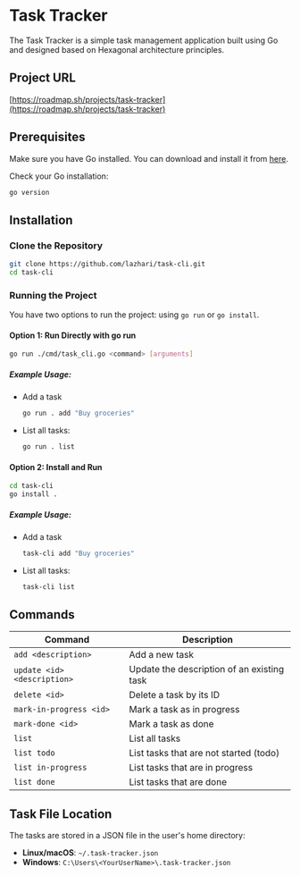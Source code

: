 # Task Tracker
The Task Tracker is a simple task management application built using Go and designed based on Hexagonal architecture principles.

## Project URL

[https://roadmap.sh/projects/task-tracker](https://roadmap.sh/projects/task-tracker)

## Prerequisites

Make sure you have Go installed. You can download and install it from [here](https://go.dev/dl/).

Check your Go installation:

```bash
go version
```

## Installation

### Clone the Repository

```bash
git clone https://github.com/lazhari/task-cli.git
cd task-cli
```

### Running the Project

You have two options to run the project: using `go run` or `go install`.

#### Option 1: Run Directly with go run

```bash
go run ./cmd/task_cli.go <command> [arguments]
```
##### Example Usage:
- Add a task
  ```bash
  go run . add "Buy groceries"
  ```
- List all tasks:
  ```bash
  go run . list
  ```

#### Option 2: Install and Run

```bash
cd task-cli
go install .
```

##### Example Usage:
- Add a task
  ```bash
  task-cli add "Buy groceries"
  ```
- List all tasks:
  ```bash
  task-cli list
  ```

## Commands

| Command                   | Description                                    |
|----------------------------|------------------------------------------------|
| `add <description>`         | Add a new task                                |
| `update <id> <description>` | Update the description of an existing task     |
| `delete <id>`               | Delete a task by its ID                       |
| `mark-in-progress <id>`     | Mark a task as in progress                    |
| `mark-done <id>`            | Mark a task as done                           |
| `list`                      | List all tasks                                |
| `list todo`                 | List tasks that are not started (todo)        |
| `list in-progress`          | List tasks that are in progress               |
| `list done`                 | List tasks that are done                      |

## Task File Location
The tasks are stored in a JSON file in the user's home directory:

- **Linux/macOS**: `~/.task-tracker.json`
- **Windows**: `C:\Users\<YourUserName>\.task-tracker.json`